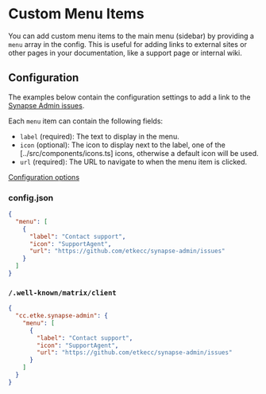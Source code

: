 # Custom Menu Items

You can add custom menu items to the main menu (sidebar) by providing a `menu` array in the config.
This is useful for adding links to external sites or other pages in your documentation, like a support page or internal wiki.

## Configuration

The examples below contain the configuration settings to add a link to the [Synapse Admin issues](https://github.com/etke.cc/synapse-admin/issues).

Each `menu` item can contain the following fields:

* `label` (required): The text to display in the menu.
* `icon` (optional): The icon to display next to the label, one of the [../src/components/icons.ts] icons, otherwise a
default icon will be used.
* `url` (required): The URL to navigate to when the menu item is clicked.

[Configuration options](config.md)

### config.json

```json
{
  "menu": [
    {
      "label": "Contact support",
      "icon": "SupportAgent",
      "url": "https://github.com/etkecc/synapse-admin/issues"
    }
  ]
}
```

### `/.well-known/matrix/client`

```json
{
  "cc.etke.synapse-admin": {
    "menu": [
      {
        "label": "Contact support",
        "icon": "SupportAgent",
        "url": "https://github.com/etkecc/synapse-admin/issues"
      }
    ]
  }
}
```
